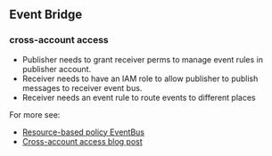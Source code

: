 ## Event Bridge

### cross-account access

- Publisher needs to grant receiver perms to manage event rules in publisher account.
- Receiver needs to have an IAM role to allow publisher to publish messages to receiver event bus.
- Receiver needs an event rule to route events to different places

For more see:

- [Resource-based policy EventBus](https://docs.aws.amazon.com/eventbridge/latest/userguide/eb-use-resource-based.html)
- [Cross-account access blog post](https://github.com/aws-samples/amazon-eventbridge-resource-policy-samples/tree/main/blog)

